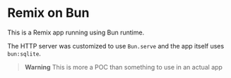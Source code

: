 # Remix on Bun

This is a Remix app running using Bun runtime.

The HTTP server was customized to use `Bun.serve` and the app itself uses `bun:sqlite`.

> **Warning**
> This is more a POC than something to use in an actual app
